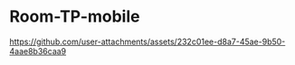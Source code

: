 


# Room-TP-mobile


https://github.com/user-attachments/assets/232c01ee-d8a7-45ae-9b50-4aae8b36caa9

